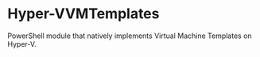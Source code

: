 # Hyper-VVMTemplates
PowerShell module that natively implements Virtual Machine Templates on Hyper-V.
